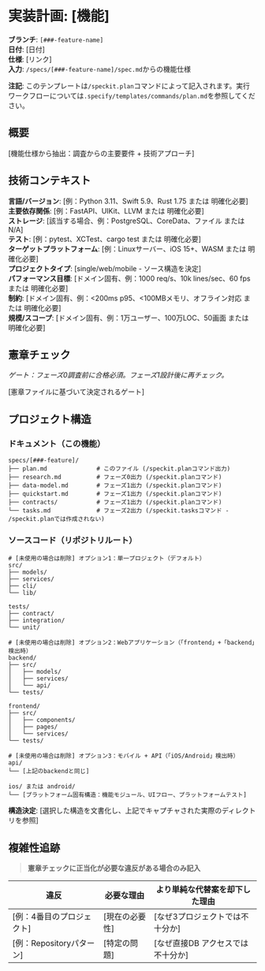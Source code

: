 # 実装計画: [機能]

**ブランチ**: `[###-feature-name]`    
**日付**: [日付]    
**仕様**: [リンク]  
**入力**: `/specs/[###-feature-name]/spec.md`からの機能仕様

**注記**: このテンプレートは`/speckit.plan`コマンドによって記入されます。実行ワークフローについては`.specify/templates/commands/plan.md`を参照してください。

## 概要

[機能仕様から抽出：調査からの主要要件 + 技術アプローチ]

## 技術コンテキスト

<!--
  アクション必要: このセクションの内容をプロジェクトの技術詳細に置き換えてください。
  ここの構造は、反復プロセスをガイドするためのアドバイザリー機能として提示されています。
-->

**言語/バージョン**: [例：Python 3.11、Swift 5.9、Rust 1.75 または 明確化必要]  
**主要依存関係**: [例：FastAPI、UIKit、LLVM または 明確化必要]  
**ストレージ**: [該当する場合、例：PostgreSQL、CoreData、ファイル または N/A]  
**テスト**: [例：pytest、XCTest、cargo test または 明確化必要]  
**ターゲットプラットフォーム**: [例：Linuxサーバー、iOS 15+、WASM または 明確化必要]  
**プロジェクトタイプ**: [single/web/mobile - ソース構造を決定]  
**パフォーマンス目標**: [ドメイン固有、例：1000 req/s、10k lines/sec、60 fps または 明確化必要]  
**制約**: [ドメイン固有、例：<200ms p95、<100MBメモリ、オフライン対応 または 明確化必要]  
**規模/スコープ**: [ドメイン固有、例：1万ユーザー、100万LOC、50画面 または 明確化必要]  

## 憲章チェック

*ゲート：フェーズ0調査前に合格必須。フェーズ1設計後に再チェック。*

[憲章ファイルに基づいて決定されるゲート]

## プロジェクト構造

### ドキュメント（この機能）

```text
specs/[###-feature]/
├── plan.md              # このファイル (/speckit.planコマンド出力)
├── research.md          # フェーズ0出力 (/speckit.planコマンド)
├── data-model.md        # フェーズ1出力 (/speckit.planコマンド)
├── quickstart.md        # フェーズ1出力 (/speckit.planコマンド)
├── contracts/           # フェーズ1出力 (/speckit.planコマンド)
└── tasks.md             # フェーズ2出力 (/speckit.tasksコマンド - /speckit.planでは作成されない)
```

### ソースコード（リポジトリルート）
<!--
  アクション必要: 以下のプレースホルダーツリーをこの機能の具体的なレイアウトに置き換えてください。
  未使用のオプションを削除し、選択した構造を実際のパス（例：apps/admin、packages/something）で展開してください。
  提供される計画にはオプションラベルを含めないでください。
-->

```text
# [未使用の場合は削除] オプション1：単一プロジェクト（デフォルト）
src/
├── models/
├── services/
├── cli/
└── lib/

tests/
├── contract/
├── integration/
└── unit/

# [未使用の場合は削除] オプション2：Webアプリケーション（「frontend」+「backend」検出時）
backend/
├── src/
│   ├── models/
│   ├── services/
│   └── api/
└── tests/

frontend/
├── src/
│   ├── components/
│   ├── pages/
│   └── services/
└── tests/

# [未使用の場合は削除] オプション3：モバイル + API（「iOS/Android」検出時）
api/
└── [上記のbackendと同じ]

ios/ または android/
└── [プラットフォーム固有構造：機能モジュール、UIフロー、プラットフォームテスト]
```

**構造決定**: [選択した構造を文書化し、上記でキャプチャされた実際のディレクトリを参照]

## 複雑性追跡

> **憲章チェックに正当化が必要な違反がある場合のみ記入**

| 違反 | 必要な理由 | より単純な代替案を却下した理由 |
|-----------|------------|-------------------------------------|
| [例：4番目のプロジェクト] | [現在の必要性] | [なぜ3プロジェクトでは不十分か] |
| [例：Repositoryパターン] | [特定の問題] | [なぜ直接DB アクセスでは不十分か] |
